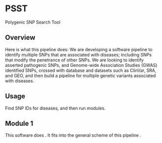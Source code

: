 # PSST
Polygenic SNP Search Tool

## Overview

Here is what this pipeline does: We are developing a software pipeline to identify multiple SNPs that are associated with diseases; including SNPs that modify the penetrance of other SNPs. We are looking to identify asserted pathogenic SNPs, and Genome-wide Association Studies (GWAS) identified SNPs, crossed with database and datasets such as ClinVar, SRA, and GEO, and then build a pipeline for multiple genetic variants associated with diseases.


## Usage

Find SNP IDs for diseases, and then run modules.

## Module 1

This software does .  It fits into the general scheme of this pipeline <here>.  
